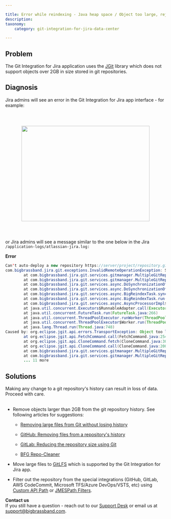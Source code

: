 ```yaml
---

title: Error while reindexing - Java heap space / Object too large, rejecting the pack
description:
taxonomy:
    category: git-integration-for-jira-data-center

---
```


## Problem

The Git Integration for Jira application uses the [JGit](https://www.eclipse.org/jgit/) library which does not support objects over 2GB in size stored in git repositories.

## Diagnosis

Jira admins will see an error in the Git Integration for Jira app interface - for example:

<br>

<img src='/wp-content/uploads/gij-wizard-java-heap-space.png' height=299 width=402 style='display:block;margin:25px auto;max-width:100%' />

<br>

or Jira admins will see a message similar to the one below in the Jira `/application-logs/atlassian-jira.log:`

**Error**

```java
Сan't auto-deploy a new repository https://server/project/repository.git
com.bigbrassband.jira.git.exceptions.InvalidRemoteOperationException: Specified origin https://server/project/repository.git is incorrect or not supported
        at com.bigbrassband.jira.git.services.gitmanager.MultipleGitRepositoryManagerImpl.setupRepository(MultipleGitRepositoryManagerImpl.java:800)
        at com.bigbrassband.jira.git.services.gitmanager.MultipleGitRepositoryManagerImpl.deployRepository(MultipleGitRepositoryManagerImpl.java:868)
        at com.bigbrassband.jira.git.services.async.DoSynchronizationOfAggregatedRepoTask.createNewRepository(DoSynchronizationOfAggregatedRepoTask.java:156)
        at com.bigbrassband.jira.git.services.async.DoSynchronizationOfAggregatedRepoTask.run(DoSynchronizationOfAggregatedRepoTask.java:117)
        at com.bigbrassband.jira.git.services.async.BigReindexTask.synchronize(BigReindexTask.java:185)
        at com.bigbrassband.jira.git.services.async.BigReindexTask.run(BigReindexTask.java:95)
        at com.bigbrassband.jira.git.services.async.AsyncProcessorImpl$AsyncTaskWrapper.run(AsyncProcessorImpl.java:110)
        at java.util.concurrent.Executors$RunnableAdapter.call(Executors.java:511)
        at java.util.concurrent.FutureTask.run(FutureTask.java:266)
        at java.util.concurrent.ThreadPoolExecutor.runWorker(ThreadPoolExecutor.java:1149)
        at java.util.concurrent.ThreadPoolExecutor$Worker.run(ThreadPoolExecutor.java:624)
        at java.lang.Thread.run(Thread.java:748)
Caused by: org.eclipse.jgit.api.errors.TransportException: Object too large (2,271,263,009 bytes), rejecting the pack. Max object size limit is 2,147,483,639 bytes.
        at org.eclipse.jgit.api.FetchCommand.call(FetchCommand.java:254)
        at org.eclipse.jgit.api.CloneCommand.fetch(CloneCommand.java:306)
        at org.eclipse.jgit.api.CloneCommand.call(CloneCommand.java:200)
        at com.bigbrassband.jira.git.services.gitmanager.MultipleGitRepositoryManagerImpl.runCloneCommand(MultipleGitRepositoryManagerImpl.java:693)
        at com.bigbrassband.jira.git.services.gitmanager.MultipleGitRepositoryManagerImpl.setupRepository(MultipleGitRepositoryManagerImpl.java:789)
        ... 11 more
```

## Solutions

<div class="bbb-callout bbb--alert">
    <div class="irow">
    <div class="ilogobox">
        <span class="logoimg"></span>
    </div>
    <div class="imsgbox">
        Making any change to a git repository's history can result in loss of data. Proceed with care.
    </div>
    </div>
</div>
<br>

*   Remove objects larger than 2GB from the git repository history. See following articles for suggestions:

    *   [Removing large files from Git without losing history](https://support.acquia.com/hc/en-us/articles/360004334093-Removing-large-files-from-Git-without-losing-history)

    *   [GitHub: Removing files from a repository's history](https://help.github.com/en/articles/removing-files-from-a-repositorys-history)

    *   [GitLab: Reducing the repository size using Git](https://docs.gitlab.com/ee/user/project/repository/reducing_the_repo_size_using_git.html)

    *   [BFG Repo-Cleaner](https://rtyley.github.io/bfg-repo-cleaner/)

*   Move large files to [GitLFS](https://git-lfs.github.com) which is supported by the Git Integration for Jira app.

*   Filter out the repository from the special integrations (GitHub, GitLab, AWS CodeCommit, Microsoft TFS/Azure DevOps/VSTS, etc) using [Custom API Path](/git-integration-for-jira-data-center/working-with-custom-api-path-gij-self-managed) or [JMESPath Filters](/git-integration-for-jira-data-center/working-with-jmespath-filters-gij-self-managed).

<div class="bbb-callout bbb--info">
    <div class="irow">
    <div class="ilogobox">
        <span class="logoimg"></span>
    </div>
    <div class="imsgbox">
        <b>Contact us</b><br>
        If you still have a question - reach out to our <a href='https://help.gitkraken.com/git-integration-for-jira-cloud/gij-cloud-contact-support/'>Support Desk</a> or email us at <a href='mailto:support@gitkraken.com'>support@bigbrassband.com</a>.
    </div>
    </div>
</div>
<br>

